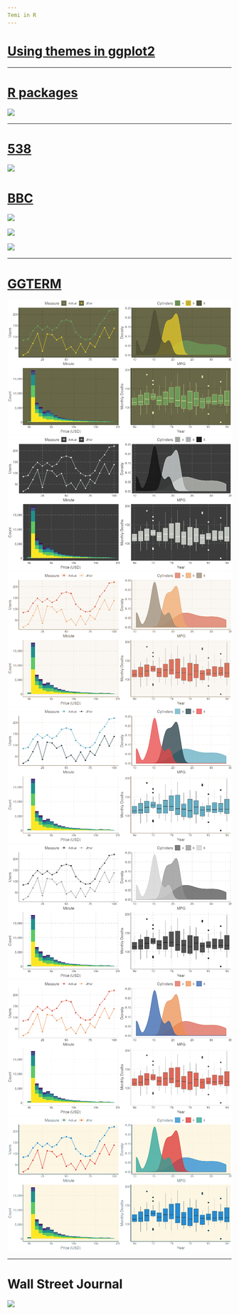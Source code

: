 ```yaml
--- 
Temi in R
---
```


# [Using themes in ggplot2](https://www.r-bloggers.com/2018/07/using-themes-in-ggplot2/)
---

# [R packages](https://r-pkgs.org/)
![](https://d33wubrfki0l68.cloudfront.net/19c4a5cab01d9bcb1d2edeb63ce5ba0f21870e33/68feb/images/cover.png)



---

# [538](https://github.com/alex23lemm/theme_fivethirtyeight)

![](https://raw.githubusercontent.com/alex23lemm/theme_fivethirtyeight/master/figures/keri-feature-clusterluck.png)


# [BBC](https://bbc.github.io/rcookbook/)


![](https://miro.medium.com/max/700/1*Xx7IGki1nkv0SU5UU6H6Ag.png)

![](./immagini/BBC01.png)

![](./immagini/BBC02.png)

---

# [GGTERM](https://github.com/Mikata-Project/ggthemr)

![](https://raw.githubusercontent.com/Mikata-Project/ggthemr/master/README_files/figure-markdown_github/unnamed-chunk-7-1.png)
![](https://raw.githubusercontent.com/Mikata-Project/ggthemr/master/README_files/figure-markdown_github/unnamed-chunk-8-1.png)
![](https://raw.githubusercontent.com/Mikata-Project/ggthemr/master/README_files/figure-markdown_github/unnamed-chunk-10-1.png)
![](https://raw.githubusercontent.com/Mikata-Project/ggthemr/master/README_files/figure-markdown_github/unnamed-chunk-12-1.png)
![](https://raw.githubusercontent.com/Mikata-Project/ggthemr/master/README_files/figure-markdown_github/unnamed-chunk-15-1.png)
![](https://raw.githubusercontent.com/Mikata-Project/ggthemr/master/README_files/figure-markdown_github/unnamed-chunk-18-1.png)
![](https://raw.githubusercontent.com/Mikata-Project/ggthemr/master/README_files/figure-markdown_github/unnamed-chunk-21-1.png)

---

# Wall Street Journal

![](http://www.sthda.com/sthda/RDoc/figure/ggplot2/ggplot2-theme-background-color-theme-wsj-1.png)

